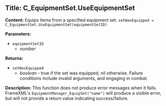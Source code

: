## Title: C_EquipmentSet.UseEquipmentSet

**Content:**
Equips items from a specified equipment set.
`setWasEquipped = C_EquipmentSet.UseEquipmentSet(equipmentSetID)`

**Parameters:**
- `equipmentSetID`
  - *number*

**Returns:**
- `setWasEquipped`
  - *boolean* - true if the set was equipped, nil otherwise. Failure conditions include invalid arguments, and engaging in combat.

**Description:**
This function does not produce error messages when it fails.
FrameXML's `EquipmentManager_EquipSet("name")` will produce a visible error, but will not provide a return value indicating success/failure.